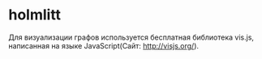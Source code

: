 # holmlitt
Для визуализации графов используется бесплатная библиотека vis.js, написанная на языке JavaScript(Сайт: http://visjs.org/).
